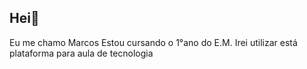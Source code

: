 ## Hei👋

Eu me chamo Marcos
Estou cursando o 1°ano do E.M.
Irei utilizar está plataforma para aula de tecnologia
